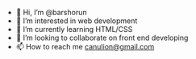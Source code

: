 - 👋 Hi, I’m @barshorun
- 👀 I’m interested in web development
- 🌱 I’m currently learning HTML/CSS
- 💞️ I’m looking to collaborate on front end developing
- 📫 How to reach me canulion@gmail.com

<!---
barshorun/barshorun is a ✨ special ✨ repository because its `README.md` (this file) appears on your GitHub profile.
You can click the Preview link to take a look at your changes.
--->
